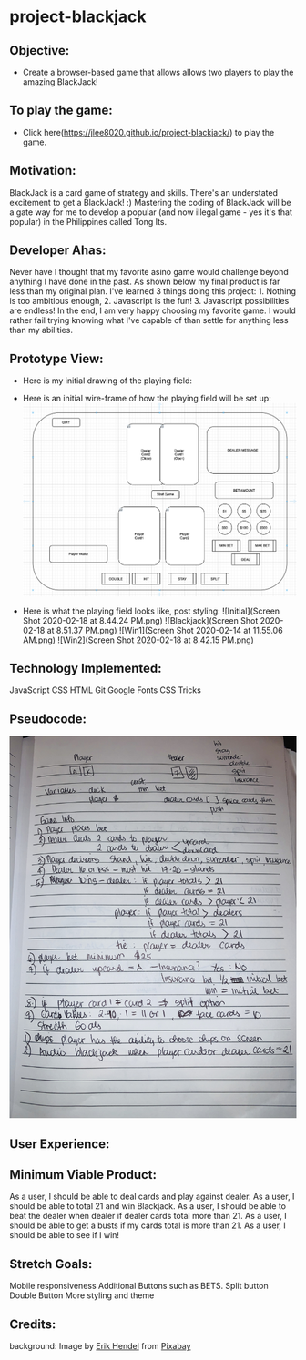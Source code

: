 # project-blackjack

## Objective:
  - Create a browser-based game that allows allows two players to play the amazing BlackJack!

## To play the game:
- Click here(https://jlee8020.github.io/project-blackjack/) to play the game.

## Motivation:
BlackJack is a card game of strategy and skills. There's an understated excitement to get a BlackJack! :) Mastering the coding of BlackJack will be a gate way for me to develop a popular (and now illegal game - yes it's that popular) in the Philippines called Tong Its.

## Developer Ahas:
Never have I thought that my favorite asino game would challenge beyond anything I have done in the past. As shown below my final product is far less than my original plan. I've learned 3 things doing this project: 1. Nothing is too ambitious enough, 2. Javascript is the fun! 3. Javascript possibilities are endless! In the end, I am very happy choosing my favorite game. I would rather fail trying knowing what I've capable of than settle for anything less than my abilities.

## Prototype View:
- Here is my initial drawing of the playing field:


- Here is an initial wire-frame of how the playing field will be set up:
![Image of Initial Wire Frame](https://github.com/jlee8020/project-blackjack/blob/master/Screen%20Shot%202020-02-07%20at%202.17.51%20PM.png?raw=true)

- Here is what the playing field looks like, post styling:
![Initial](Screen Shot 2020-02-18 at 8.44.24 PM.png)
![Blackjack](Screen Shot 2020-02-18 at 8.51.37 PM.png)
![Win1](Screen Shot 2020-02-14 at 11.55.06 AM.png)
![Win2](Screen Shot 2020-02-18 at 8.42.15 PM.png)

## Technology Implemented:
JavaScript
CSS
HTML
Git
Google Fonts
CSS Tricks



## Pseudocode:
![Inital Plan](https://github.com/jlee8020/project-blackjack/blob/master/IMG_4676.jpg)

## User Experience:


## Minimum Viable Product:
As a user, I should be able to deal cards and play against dealer.
As a user, I should be able to total 21 and win Blackjack.
As a user, I should be able to beat the dealer when dealer if dealer cards total more than 21.
As a user, I should be able to get a busts if my cards total is more than 21.
As a user, I should be able to see if I win!

## Stretch Goals:
Mobile responsiveness
Additional Buttons such as BETS.
Split button
Double Button
More styling and theme


## Credits:
background: Image by <a href="https://pixabay.com/users/ehendel-3813878/?utm_source=link-attribution&amp;utm_medium=referral&amp;utm_campaign=image&amp;utm_content=2339481">Erik Hendel</a> from <a href="https://pixabay.com/?utm_source=link-attribution&amp;utm_medium=referral&amp;utm_campaign=image&amp;utm_content=2339481">Pixabay</a>

